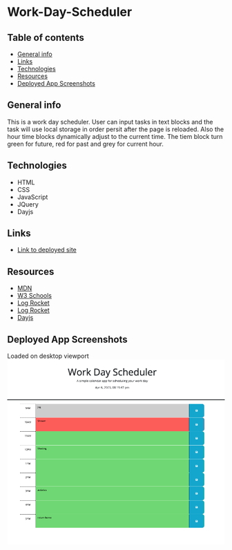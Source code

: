 # Work-Day-Scheduler

## Table of contents
* [General info](#general-info)
* [Links](#links)
* [Technologies](#technologies)
* [Resources](#resources)
* [Deployed App Screenshots](#resources)

## General info
This is a work day scheduler. User can input tasks in text blocks and the task will use local storage in order persit after the page is reloaded. Also the hour time blocks dynamically adjust to the current time. The tiem block turn green for future, red for past and grey for current hour.  
	
## Technologies

* HTML
* CSS
* JavaScript
* JQuery
* Dayjs


## Links
- [Link to deployed site](https://brenthouston.github.io/Work-Day-Scheduler/)

	
## Resources
- [MDN](https://developer.mozilla.org/en-US/)
- [W3 Schools](https://www.w3schools.com/)
- [Log Rocket](https://blog.logrocket.com/localstorage-javascript-complete-guide/)
- [Log Rocket](https://blog.logrocket.com/storing-retrieving-javascript-objects-localstorage/)
- [Dayjs](https://day.js.org/docs/en/display/from-now)


## Deployed App Screenshots

Loaded on desktop viewport
![Screen shot of deployed site](https://github.com/brenthouston/Work-Day-Scheduler/blob/main/assets/images/Screenshot%202023-04-06%20at%208.19.48%20PM.png)

